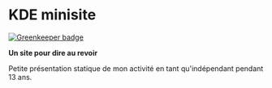 # KDE minisite

[![Greenkeeper badge](https://badges.greenkeeper.io/taviani/kde-page.svg)](https://greenkeeper.io/)

**Un site pour dire au revoir**

Petite présentation statique de mon activité en tant qu'indépendant pendant 13 ans.
